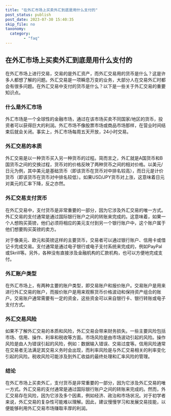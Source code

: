 ```yaml
---
title: "在外汇市场上买卖外汇到底是用什么支付的"
post_status: publish
post_date: 2023-07-30 15:40:35
skip_file: no
taxonomy:
  category:
        - "faq"
---
```


## 在外汇市场上买卖外汇到底是用什么支付的

在外汇市场上进行交易，交易的是外汇资产，而外汇交易用的货币是什么？这是许多人都想了解的问题。外汇交易是一项瞬息万变的业务，大部分人在交易外汇时都会有很多问题。在外汇交易中支付的货币是什么？以下是一些关于外汇交易的重要知识点。

### 什么是外汇市场

外汇市场是一个全球性的金融市场，通过在该市场买卖不同国家/地区的货币，投资者可以获得巨大的利润。外汇市场不像股票市场或商品市场那样，在营业时间结束后就会关闭。事实上，外汇市场每周五天开放，24小时交易。

### 外汇交易的本质

外汇交易是以一种货币买入另一种货币的过程。简而言之，外汇就是A国货币和B国货币之间的交换过程，货币对的价格反映了两种货币之间的相对价格。以美元/日元为例，其中美元是基础货币（即该货币在货币对中排名较高），而日元是计价货币（即该货币在货币对中排名较低）。如果USD/JPY货币对上涨，这意味着日元对美元的汇率下降，反之亦然。

### 外汇交易支付货币

在外汇交易中，支付货币是非常重要的一部分，因为它涉及外汇交易的唯一方式。外汇交易的支付通常是通过国际银行账户之间的转账来完成的。这意味着，如果一个人想购买英镑，他们必须将相应的美元支付到另一个银行账户中，这个账户属于他们想要购买英镑的卖方。

对于像美元、欧元和英镑这样的主要货币，交易者可以通过银行账户、信用卡或借记卡完成交易。支付通常是通过电子银行或电子支付系统来完成的，例如PayPal或Skrill等。另外，各种没有直接涉及金融机构的汇款机构，也可以方便地完成支付。

### 外汇账户类型

在外汇市场上，有两种主要的账户类型，即交易账户和报价账户。交易账户是用来进行外汇交易的账户，而报价账户是用来观察货币价格波动和保持资产组合的账户。交易账户通常需要有一定的资金，这些资金可以来自银行卡、银行转账或电子支付方式。

### 外汇交易风险

如果不了解外汇交易的本质和风险，外汇交易会带来财务损失。一些主要风险包括市场、信用、操作、利率和税收等方面。市场风险是由市场波动引起的风险。操作风险是由人为错误引起的风险，例如：数据输入错误、交易过度等。信用风险通常在交易者无法满足其交易义务时会出现，而利率风险是与外汇交易相关的利率变化引起的风险。税收风险可能涉及到外汇收益的最终处理和汇率风险的管理。

### 结论

在外汇市场上买卖外汇，支付货币是非常重要的一部分，因为它涉及外汇交易的唯一方式。外汇交易的支付通常是通过国际银行账户之间的转账来完成的。然而，外汇交易存在风险，因为它涉及多个因素，例如经济、政治和市场状况。对于初学者来说，外汇交易的复杂性可能难以理解。因此，建议慢慢学习和发展交易技能，以便能够利用外汇交易市场赚取丰厚的利润。
